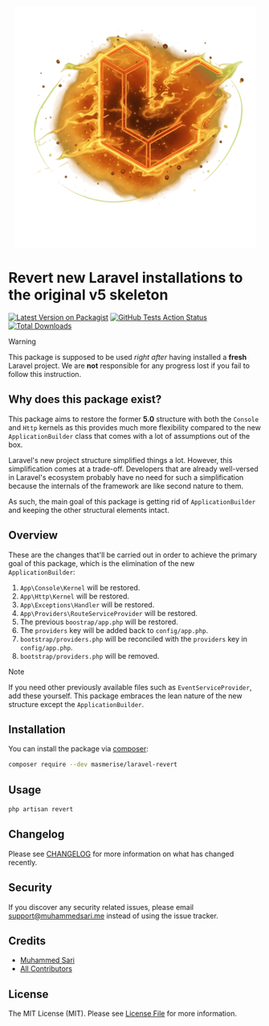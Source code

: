 <p align="center"><img src="https://github.com/masmerise/laravel-revert/raw/master/art/banner.png" alt="Laravel Revert Banner" width="480" height="480"></p>

# Revert new Laravel installations to the original v5 skeleton

[![Latest Version on Packagist](https://img.shields.io/packagist/v/masmerise/laravel-revert.svg?style=flat-square)](https://packagist.org/packages/masmerise/laravel-revert)
[![GitHub Tests Action Status](https://img.shields.io/github/actions/workflow/status/masmerise/laravel-revert/test.yml?branch=master)](https://github.com/masmerise/laravel-revert/actions?query=workflow%3A%22Automated+testing%22+branch%3Amaster)
[![Total Downloads](https://img.shields.io/packagist/dt/masmerise/laravel-revert.svg?style=flat-square)](https://packagist.org/packages/masmerise/laravel-revert)

> [!WARNING]
> This package is supposed to be used *right after* having installed a **fresh** Laravel project. 
> We are **not** responsible for any progress lost if you fail to follow this instruction.

## Why does this package exist?

This package aims to restore the former **5.0** structure with both the `Console` and `Http` kernels as this provides much more
flexibility compared to the new `ApplicationBuilder` class that comes with a lot of assumptions out of the box.

Laravel's new project structure simplified things a lot. However, this simplification comes at a trade-off.
Developers that are already well-versed in Laravel's ecosystem probably have no need for such a simplification because
the internals of the framework are like second nature to them.

As such, the main goal of this package is getting rid of `ApplicationBuilder` and keeping the other structural elements intact.

## Overview

These are the changes that'll be carried out in order to achieve the primary goal of this package,
which is the elimination of the new `ApplicationBuilder`:

1. `App\Console\Kernel` will be restored.
1. `App\Http\Kernel` will be restored.
1. `App\Exceptions\Handler` will be restored.
1. `App\Providers\RouteServiceProvider` will be restored.
1. The previous `boostrap/app.php` will be restored.
1. The `providers` key will be added back to `config/app.php`.
1. `bootstrap/providers.php` will be reconciled with the `providers` key in `config/app.php`.
1. `bootstrap/providers.php` will be removed.

> [!NOTE]
> If you need other previously available files such as `EventServiceProvider`,
> add these yourself. This package embraces the lean nature of the new structure except the `ApplicationBuilder`.

## Installation

You can install the package via [composer](https://getcomposer.org):

```bash
composer require --dev masmerise/laravel-revert
```

## Usage

```bash
php artisan revert
```

## Changelog

Please see [CHANGELOG](CHANGELOG.md) for more information on what has changed recently.

## Security

If you discover any security related issues, please email support@muhammedsari.me instead of using the issue tracker.

## Credits

- [Muhammed Sari](https://github.com/masmerise)
- [All Contributors](../../contributors)

## License

The MIT License (MIT). Please see [License File](LICENSE.md) for more information.
